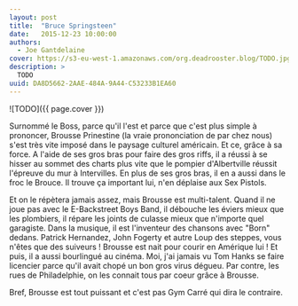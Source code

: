 ```yaml
---
layout: post
title:  "Bruce Springsteen"
date:   2015-12-23 10:00:00
authors: 
  - Joe Gantdelaine
cover: https://s3-eu-west-1.amazonaws.com/org.deadrooster.blog/TODO.jpg
description: >
  TODO
uuid: DA8D5662-2AAE-484A-9A44-C53233B1EA60
---
```


![TODO]({{ page.cover }})

Surnommé le Boss, parce qu'il l'est et parce que c'est plus simple à prononcer, Brousse Prinestine (la vraie prononciation de par chez nous) s'est très vite imposé dans le paysage culturel américain. Et ce, grâce à sa force. A l'aide de ses gros bras pour faire des gros riffs, il a réussi à se hisser au sommet des charts plus vite que le pompier d'Albertville réussit l'épreuve du mur à Intervilles. En plus de ses gros bras, il en a aussi dans le froc le Brouce. Il trouve ça important lui, n'en déplaise aux Sex Pistols.

Et on le répètera jamais assez, mais Brousse est multi-talent. Quand il ne joue pas avec le E-Backstreet Boys Band, il débouche les éviers mieux que les plombiers, il répare les joints de culasse mieux que n'importe quel garagiste. Dans la musique, il est l'inventeur des chansons avec "Born" dedans. Patrick Hernandez, John Fogerty et autre Loup des steppes, vous n'êtes que des suiveurs ! Brousse est nait pour courir en Amérique lui !  Et puis, il a aussi bourlingué au cinéma. Moi, j'ai jamais vu Tom Hanks se faire licencier parce qu'il avait chopé un bon gros virus dégueu. Par contre, les rues de Philadelphie, on les connait tous par coeur grâce à Brousse.

Bref, Brousse est tout puissant et c'est pas Gym Carré qui dira le contraire.

